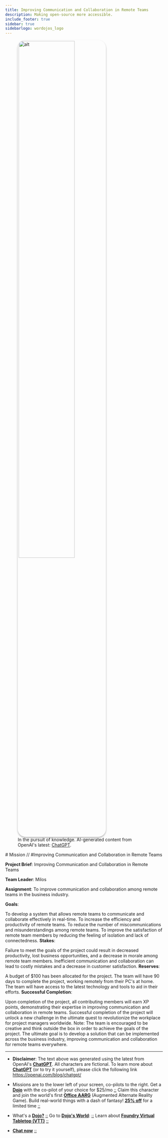 ```yaml
---
title: Improving Communication and Collaboration in Remote Teams
description: Making open-source more accessible.
include_footer: true
sidebar: true
sidebarlogo: wordojos_logo
---
```

<figure>
    <img src='/uploads/mechs/Barista.png' style="width: 65%;height: 65%;padding: 3px; box-shadow: 0 3px 5px rgba(0,0,0,.3);border-radius: 25px;overflow: hidden;border: none;" align="middle"; alt='alt'; alt='student in hoody with laptop';/>
    <figcaption>In the pursuit of knowledge.  AI-generated content from OpenAI's latest: <a href="https://openai.com/blog/chatgpt/" >ChatGPT</a>.</figcaption>
</figure>
# Mission // #Improving Communication and Collaboration in Remote Teams

**Project Brief**: Improving Communication and Collaboration in Remote Teams

**Team Leader**: Milos

**Assignment**:
To improve communication and collaboration among remote teams in the business industry.

**Goals**:

To develop a system that allows remote teams to communicate and collaborate effectively in real-time.
To increase the efficiency and productivity of remote teams.
To reduce the number of miscommunications and misunderstandings among remote teams.
To improve the satisfaction of remote team members by reducing the feeling of isolation and lack of connectedness.
**Stakes**:

Failure to meet the goals of the project could result in decreased productivity, lost business opportunities, and a decrease in morale among remote team members.
Inefficient communication and collaboration can lead to costly mistakes and a decrease in customer satisfaction.
**Reserves**:

A budget of $100 has been allocated for the project.
The team will have 90 days to complete the project, working remotely from their PC's at home.
The team will have access to the latest technology and tools to aid in their efforts.
**Successful Completion**:

Upon completion of the project, all contributing members will earn XP points, demonstrating their expertise in improving communication and collaboration in remote teams.
Successful completion of the project will unlock a new challenge in the ultimate quest to revolutionize the workplace for project managers worldwide.
Note: The team is encouraged to be creative and think outside the box in order to achieve the goals of the project. The ultimate goal is to develop a solution that can be implemented across the business industry, improving communication and collaboration for remote teams everywhere.

---

* **Disclaimer**: The text above was generated using the latest from OpenAI's [**ChatGPT**](https://openai.com/blog/chatgpt/).  All characters are fictional.  To learn more about [**ChatGPT**](https://openai.com/blog/chatgpt/) (or to try it yourself), please click the following link https://openai.com/blog/chatgpt/

* Missions are to the lower left of your screen, co-pilots to the right. Get a [**Dojo**](https://workmates.live/marketplace) with the co-pilot of your choice for $25/mo [::](https://workmates.live/marketplace)  Claim this character and join the world's first [**Office AARG**](https://dojos.world) (Augmented Alternate Reality Game). Build real-world things with a dash of fantasy! [**25% off**](https://blog.workdojos.com/free-dojo) for a limited time [::](https://blog.workdojos.com/free-dojo) 

* What's a [**Dojo?**](https://workdojos.com) [::](https://workdojos.com)  Go to [**Dojo's World**](https://dojos.world): [::](https://dojos.world)  Learn about [**Foundry Virtual Tabletop (VTT)**](https://foundryvtt.com) [::](https://foundryvtt.com/)

* [**Chat now**](https://chat.workmates.live/channel/support) [::](https://chat.workmates.live/channel/support)